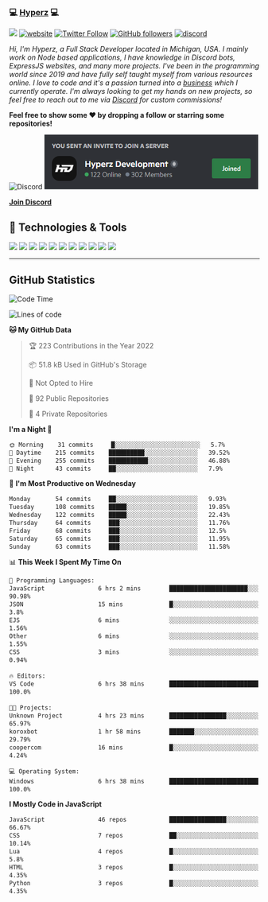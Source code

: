 ### 💻 [Hyperz][website] 💻

![](https://komarev.com/ghpvc/?username=itz-hyperz&label=Views&color=lightgrey)
[![website](https://img.shields.io/badge/Website-9B9B9B.svg?&style=flat-square&logo=Google-Chrome&logoColor=white&link=https://store.hyperz.net)](https://store.hyperz.net)
[![Twitter Follow](https://img.shields.io/twitter/follow/itz_hyperz?label=Follow)](https://twitter.com/intent/follow?screen_name=itz_hyperz)
[![GitHub followers](https://img.shields.io/github/followers/itz-hyperz?label=Follow&style=social)](https://github.com/itz-hyperz)
[![discord](https://img.shields.io/badge/Join_Discord-5865F2.svg?&style=flat-square&logo=discord&logoColor=white&link=https://hyperz.net/discord)](https://hyperz.net/discord)

*Hi, I'm Hyperz, a Full Stack Developer located in Michigan, USA. I mainly work on Node based applications, I have knowledge in Discord bots, ExpressJS websites, and many more projects. I've been in the programming world since 2019 and have fully self taught myself from various resources online. I love to code and it's a passion turned into a [business][website] which I currently operate. I'm always looking to get my hands on new projects, so feel free to reach out to me via [Discord][discord] for custom commissions!*

<b>Feel free to show some ❤️ by dropping a follow or starring some repositories!</b>

![Discord](https://raw.githubusercontent.com/itz-hyperz/itz-hyperz/master/light.png#gh-light-mode-only)
![Discord](https://raw.githubusercontent.com/itz-hyperz/itz-hyperz/master/dark.png#gh-dark-mode-only)

**[Join Discord][discord]**

## 🔧 Technologies & Tools

![](https://img.shields.io/badge/OS-Ubuntu-informational?style=flat&logo=ubuntu&logoColor=white&color=9B9B9B)
![](https://img.shields.io/badge/Editor-VS_Code-informational?style=flat&logo=vscode&logoColor=white&color=9B9B9B)
![](https://img.shields.io/badge/Code-JavaScript-informational?style=flat&logo=javascript&logoColor=white&color=9B9B9B)
![](https://img.shields.io/badge/Code-Node.JS-nformational?style=flat&logo=nodedotjs&logoColor=white&color=9B9B9B)
![](https://img.shields.io/badge/Code-Java-informational?style=flat&logo=java&logoColor=white&color=9B9B9B)
![](https://img.shields.io/badge/Code-Python-informational?style=flat&logo=python&logoColor=white&color=9B9B9B)
![](https://img.shields.io/badge/Code-HTML%20&%20CSS-informational?style=flat&logo=HTML5&logoColor=white&color=9B9B9B)
![](https://img.shields.io/badge/Tools-MySQL-informational?style=flat&logo=mysql&logoColor=white&color=9B9B9B)
![](https://img.shields.io/badge/Tools-NPM-informational?style=flat&logo=npm&logoColor=white&color=9B9B9B)
![](https://img.shields.io/badge/Tools-Spotify-informational?style=flat&logo=spotify&logoColor=white&color=9B9B9B)
![](https://img.shields.io/badge/Tools-GitHub-informational?style=flat&logo=github&logoColor=white&color=9B9B9B)

----

## GitHub Statistics

<!--START_SECTION:waka-->
![Code Time](http://img.shields.io/badge/Code%20Time-162%20hrs%206%20mins-blue)

![Lines of code](https://img.shields.io/badge/From%20Hello%20World%20I%27ve%20Written-73%20Thousand%20lines%20of%20code-blue)

**🐱 My GitHub Data** 

> 🏆 223 Contributions in the Year 2022
 > 
> 📦 51.8 kB Used in GitHub's Storage 
 > 
> 🚫 Not Opted to Hire
 > 
> 📜 92 Public Repositories 
 > 
> 🔑 4 Private Repositories  
 > 
**I'm a Night 🦉** 

```text
🌞 Morning    31 commits     █░░░░░░░░░░░░░░░░░░░░░░░░   5.7% 
🌆 Daytime    215 commits    ██████████░░░░░░░░░░░░░░░   39.52% 
🌃 Evening    255 commits    ███████████░░░░░░░░░░░░░░   46.88% 
🌙 Night      43 commits     ██░░░░░░░░░░░░░░░░░░░░░░░   7.9%

```
📅 **I'm Most Productive on Wednesday** 

```text
Monday       54 commits     ██░░░░░░░░░░░░░░░░░░░░░░░   9.93% 
Tuesday      108 commits    █████░░░░░░░░░░░░░░░░░░░░   19.85% 
Wednesday    122 commits    █████░░░░░░░░░░░░░░░░░░░░   22.43% 
Thursday     64 commits     ███░░░░░░░░░░░░░░░░░░░░░░   11.76% 
Friday       68 commits     ███░░░░░░░░░░░░░░░░░░░░░░   12.5% 
Saturday     65 commits     ███░░░░░░░░░░░░░░░░░░░░░░   11.95% 
Sunday       63 commits     ███░░░░░░░░░░░░░░░░░░░░░░   11.58%

```


📊 **This Week I Spent My Time On** 

```text
💬 Programming Languages: 
JavaScript               6 hrs 2 mins        ██████████████████████░░░   90.98% 
JSON                     15 mins             █░░░░░░░░░░░░░░░░░░░░░░░░   3.8% 
EJS                      6 mins              ░░░░░░░░░░░░░░░░░░░░░░░░░   1.56% 
Other                    6 mins              ░░░░░░░░░░░░░░░░░░░░░░░░░   1.55% 
CSS                      3 mins              ░░░░░░░░░░░░░░░░░░░░░░░░░   0.94%

🔥 Editors: 
VS Code                  6 hrs 38 mins       █████████████████████████   100.0%

🐱‍💻 Projects: 
Unknown Project          4 hrs 23 mins       ████████████████░░░░░░░░░   65.97% 
koroxbot                 1 hr 58 mins        ███████░░░░░░░░░░░░░░░░░░   29.79% 
coopercom                16 mins             █░░░░░░░░░░░░░░░░░░░░░░░░   4.24%

💻 Operating System: 
Windows                  6 hrs 38 mins       █████████████████████████   100.0%

```

**I Mostly Code in JavaScript** 

```text
JavaScript               46 repos            ████████████████░░░░░░░░░   66.67% 
CSS                      7 repos             ██░░░░░░░░░░░░░░░░░░░░░░░   10.14% 
Lua                      4 repos             █░░░░░░░░░░░░░░░░░░░░░░░░   5.8% 
HTML                     3 repos             █░░░░░░░░░░░░░░░░░░░░░░░░   4.35% 
Python                   3 repos             █░░░░░░░░░░░░░░░░░░░░░░░░   4.35%

```



<!--END_SECTION:waka-->

[website]: https://store.hyperz.net
[twitter]: https://twitter.com/itz_hyperz
[twitch]: https://twitch.tv/itzhyperzlive
[youtube]: https://youtube.com/thatguyhyperz
[discord]: https://hyperz.net/discord
